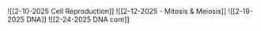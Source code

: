 ![[2-10-2025 Cell Reproduction]]
![[2-12-2025 - Mitosis & Meiosis]]
![[2-19-2025 DNA]]
![[2-24-2025  DNA cont]]
